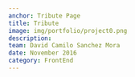 ```yaml
---
anchor: Tribute Page
title: Tribute
image: img/portfolio/project0.png
description: 
team: David Camilo Sanchez Mora
date: November 2016
category: FrontEnd
---
```

